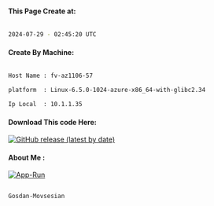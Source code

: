 
   
#### This Page Create at:

```bash

2024-07-29 - 02:45:20 UTC

```

#### Create By Machine:

```bash

Host Name : fv-az1106-57

platform  : Linux-6.5.0-1024-azure-x86_64-with-glibc2.34

Ip Local  : 10.1.1.35

```
#### Download This code Here:

[![GitHub release (latest by date)](https://img.shields.io/github/v/release/Gosdan-Movsesian/Gosdan?style=for-the-badge&label=Download)](https://github.com/Gosdan-Movsesian/Gosdan/releases) 

</p> 

#### About Me :

[![App-Run](https://github.com/Gosdan-Movsesian/Gosdan/actions/workflows/App-Run.yml/badge.svg)](https://github.com/Gosdan-Movsesian/Gosdan/actions/workflows/App-Run.yml)

```bash

Gosdan-Movsesian

```

